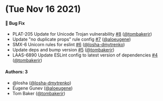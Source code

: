 # (Tue Nov 16 2021)

#### 🐛 Bug Fix

- PLAT-205 Update for Unicode Trojan vulnerability [#8](https://github.com/StreetShares/eslint-config-streetshares/pull/8) ([@tombakerjr](https://github.com/tombakerjr))
- Update "no duplicate props" rule config [#7](https://github.com/StreetShares/eslint-config-streetshares/pull/7) ([@aloeugene](https://github.com/aloeugene))
- SMX-6 Unicorn rules for eslint [#6](https://github.com/StreetShares/eslint-config-streetshares/pull/6) ([@losha-dmytrenko](https://github.com/losha-dmytrenko))
- Update deps and bump version [#5](https://github.com/StreetShares/eslint-config-streetshares/pull/5) ([@tombakerjr](https://github.com/tombakerjr))
- LAAS-6890 Update ESLint config to latest version of dependencies [#4](https://github.com/StreetShares/eslint-config-streetshares/pull/4) ([@tombakerjr](https://github.com/tombakerjr))

#### Authors: 3

- @losha ([@losha-dmytrenko](https://github.com/losha-dmytrenko))
- Eugene Gunev ([@aloeugene](https://github.com/aloeugene))
- Tom Baker ([@tombakerjr](https://github.com/tombakerjr))
